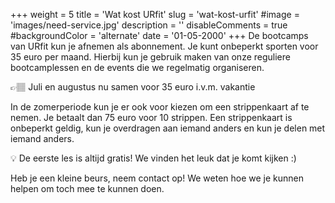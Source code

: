 +++
weight = 5
title = 'Wat kost URfit'
slug = 'wat-kost-urfit'
#image = 'images/need-service.jpg'
description = ''
disableComments = true
#backgroundColor = 'alternate'
date = '01-05-2000'
+++ 
De bootcamps van URfit kun je afnemen als abonnement. Je kunt onbeperkt sporten voor 35 euro per maand. Hierbij kun je gebruik maken van onze reguliere bootcamplessen en de events die we regelmatig organiseren.

<p class="box">
👉🏽 Juli en augustus nu samen voor 35 euro i.v.m. vakantie
</p>

In de zomerperiode kun je er ook voor kiezen om een strippenkaart af te nemen. Je betaalt dan 75 euro voor 10 strippen. Een strippenkaart is onbeperkt geldig, kun je overdragen aan iemand anders en kun je delen met iemand anders.

<p class="box">
💡 De eerste les is altijd gratis! We vinden het leuk dat je komt kijken :)
</p>

Heb je een kleine beurs, neem contact op! We weten hoe we je kunnen helpen om toch mee te kunnen doen.